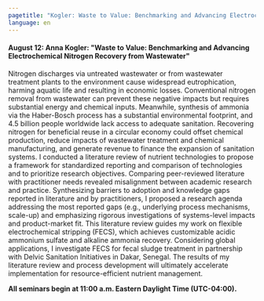 ```yaml
---
pagetitle: "Kogler: Waste to Value: Benchmarking and Advancing Electrochemical Nitrogen Recovery from Wastewater"
language: en
---
```


#### August 12: Anna Kogler: "Waste to Value: Benchmarking and Advancing Electrochemical Nitrogen Recovery from Wastewater"

Nitrogen discharges via untreated wastewater or from wastewater
treatment plants to the environment cause widespread eutrophication,
harming aquatic life and resulting in economic losses. Conventional
nitrogen removal from wastewater can prevent these negative impacts
but requires substantial energy and chemical inputs. Meanwhile,
synthesis of ammonia via the Haber-Bosch process has a substantial
environmental footprint, and 4.5 billion people worldwide lack access
to adequate sanitation. Recovering nitrogen for beneficial reuse in a
circular economy could offset chemical production, reduce impacts of
wastewater treatment and chemical manufacturing, and generate revenue
to finance the expansion of sanitation systems. I conducted a
literature review of nutrient technologies to propose a framework for
standardized reporting and comparison of technologies and to
prioritize research objectives. Comparing peer-reviewed literature
with practitioner needs revealed misalignment between academic
research and practice. Synthesizing barriers to adoption and knowledge
gaps reported in literature and by practitioners, I proposed a
research agenda addressing the most reported gaps (e.g., underlying
process mechanisms, scale-up) and emphasizing rigorous investigations
of systems-level impacts and product-market fit. This literature
review guides my work on flexible electrochemical stripping (FECS),
which achieves customizable acidic ammonium sulfate and alkaline
ammonia recovery. Considering global applications, I investigate FECS
for fecal sludge treatment in partnership with Delvic Sanitation
Initiatives in Dakar, Senegal. The results of my literature review and
process development will ultimately accelerate implementation for
resource-efficient nutrient management.

**All seminars begin at 11:00 a.m. Eastern Daylight Time
(UTC-04:00).**
